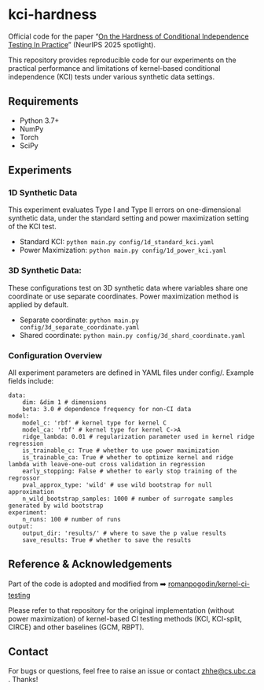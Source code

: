 # kci-hardness
Official code for the paper “[On the Hardness of Conditional Independence Testing In Practice](https://neurips.cc/virtual/2025/poster/117818)” (NeurIPS 2025 spotlight).

This repository provides reproducible code for our experiments on the practical performance and limitations of kernel-based conditional independence (KCI) tests under various synthetic data settings.


## Requirements

- Python 3.7+
- NumPy
- Torch
- SciPy

## Experiments
### 1D Synthetic Data 
This experiment evaluates Type I and Type II errors on one-dimensional synthetic data, under the standard setting and power maximization setting of the KCI test.
- Standard KCI: ```python main.py config/1d_standard_kci.yaml```
- Power Maximization: ```python main.py config/1d_power_kci.yaml```
### 3D Synthetic Data:
These configurations test on 3D synthetic data where variables share one coordinate or use separate coordinates. Power maximization method is applied by default.
- Separate coordinate: ```python main.py config/3d_separate_coordinate.yaml```
- Shared coordinate: ```python main.py config/3d_shard_coordinate.yaml```

### Configuration Overview
All experiment parameters are defined in YAML files under config/.
Example fields include:
```
data:
    dim: &dim 1 # dimensions
    beta: 3.0 # dependence frequency for non-CI data
model:
    model_c: 'rbf' # kernel type for kernel C
    model_ca: 'rbf' # kernel type for kernel C->A
    ridge_lambda: 0.01 # regularization parameter used in kernel ridge regression
    is_trainable_c: True # whether to use power maximization
    is_trainable_ca: True # whether to optimize kernel and ridge lambda with leave-one-out cross validation in regression
    early_stopping: False # whether to early stop training of the regrossor
    pval_approx_type: 'wild' # use wild bootstrap for null approximation
    n_wild_bootstrap_samples: 1000 # number of surrogate samples generated by wild bootstrap
experiment:
    n_runs: 100 # number of runs
output:
    output_dir: 'results/' # where to save the p value results
    save_results: True # whether to save the results
```
## Reference & Acknowledgements
Part of the code is adopted and modified from
➡️ [romanpogodin/kernel-ci-testing](https://github.com/romanpogodin/kernel-ci-testing/tree/main)

Please refer to that repository for the original implementation (without power maximization) of kernel-based CI testing methods (KCI, KCI-split, CIRCE) and other baselines (GCM, RBPT).

## Contact
For bugs or questions, feel free to raise an issue or contact zhhe@cs.ubc.ca . 
Thanks!
